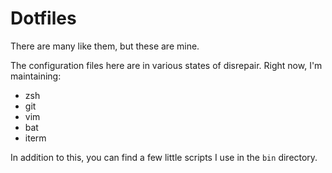 # Dotfiles

There are many like them, but these are mine.

The configuration files here are in various states of disrepair. Right now, I'm
maintaining:

+ zsh
+ git
+ vim
+ bat
+ iterm

In addition to this, you can find a few little scripts I use in the `bin`
directory.
